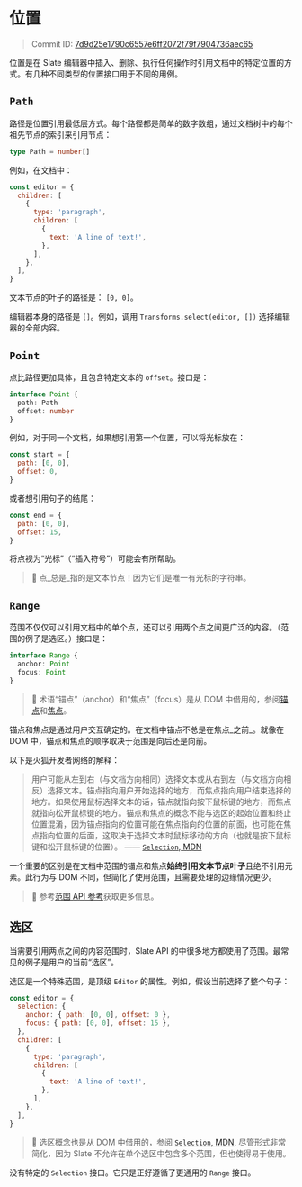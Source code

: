 # 位置

> Commit ID: [7d9d25e1790c6557e6ff2072f79f7904736aec65](https://github.com/ianstormtaylor/slate/blob/main/docs/concepts/03-locations.md)

位置是在 Slate 编辑器中插入、删除、执行任何操作时引用文档中的特定位置的方式。有几种不同类型的位置接口用于不同的用例。

## `Path`

路径是位置引用最低层方式。每个路径都是简单的数字数组，通过文档树中的每个祖先节点的索引来引用节点：

```typescript
type Path = number[]
```

例如，在文档中：

```javascript
const editor = {
  children: [
    {
      type: 'paragraph',
      children: [
        {
          text: 'A line of text!',
        },
      ],
    },
  ],
}
```

文本节点的叶子的路径是： `[0, 0]`。

编辑器本身的路径是 `[]`。例如，调用 `Transforms.select(editor, [])` 选择编辑器的全部内容。

## `Point`

点比路径更加具体，且包含特定文本的 `offset`。接口是：

```typescript
interface Point {
  path: Path
  offset: number
}
```

例如，对于同一个文档，如果想引用第一个位置，可以将光标放在：

```javascript
const start = {
  path: [0, 0],
  offset: 0,
}
```

或者想引用句子的结尾：

```javascript
const end = {
  path: [0, 0],
  offset: 15,
}
```

将点视为“光标”（“插入符号”）可能会有所帮助。

> 🤖 点_总是_指的是文本节点！因为它们是唯一有光标的字符串。

## `Range`

范围不仅仅可以引用文档中的单个点，还可以引用两个点之间更广泛的内容。（范围的例子是选区。）接口是：

```typescript
interface Range {
  anchor: Point
  focus: Point
}
```

> 🤖 术语“锚点”（anchor）和“焦点”（focus）是从 DOM 中借用的，参阅[锚点](https://developer.mozilla.org/en-US/docs/Web/API/Selection/anchorNode)和[焦点](https://developer.mozilla.org/en-US/docs/Web/API/Selection/focusNode)。

锚点和焦点是通过用户交互确定的。在文档中锚点不总是在焦点_之前_。就像在 DOM 中，锚点和焦点的顺序取决于范围是向后还是向前。

以下是火狐开发者网络的解释：

> 用户可能从左到右（与文档方向相同）选择文本或从右到左（与文档方向相反）选择文本。锚点指向用户开始选择的地方，而焦点指向用户结束选择的地方。如果使用鼠标选择文本的话，锚点就指向按下鼠标键的地方，而焦点就指向松开鼠标键的地方。锚点和焦点的概念不能与选区的起始位置和终止位置混淆，因为锚点指向的位置可能在焦点指向的位置的前面，也可能在焦点指向位置的后面，这取决于选择文本时鼠标移动的方向（也就是按下鼠标键和松开鼠标键的位置）。 —— [`Selection`, MDN](https://developer.mozilla.org/en-US/docs/Web/API/Selection)

一个重要的区别是在文档中范围的锚点和焦点**始终引用文本节点叶子**且绝不引用元素。此行为与 DOM 不同，但简化了使用范围，且需要处理的边缘情况更少。

> 🤖 参考[范围 API 参考](../api/locations/range.md)获取更多信息。

## 选区

当需要引用两点之间的内容范围时，Slate API 的中很多地方都使用了范围。最常见的例子是用户的当前“选区”。

选区是一个特殊范围，是顶级 `Editor` 的属性。例如，假设当前选择了整个句子：

```javascript
const editor = {
  selection: {
    anchor: { path: [0, 0], offset: 0 },
    focus: { path: [0, 0], offset: 15 },
  },
  children: [
    {
      type: 'paragraph',
      children: [
        {
          text: 'A line of text!',
        },
      ],
    },
  ],
}
```

> 🤖 选区概念也是从 DOM 中借用的，参阅 [`Selection`, MDN](https://developer.mozilla.org/en-US/docs/Web/API/Selection), 尽管形式非常简化，因为 Slate 不允许在单个选区中包含多个范围，但也使得易于使用。

没有特定的 `Selection` 接口。它只是正好遵循了更通用的 `Range` 接口。
